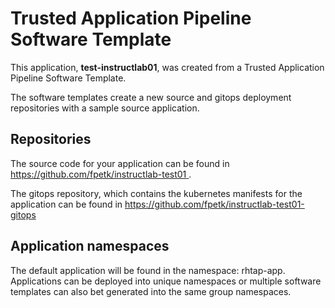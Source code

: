 # Trusted Application Pipeline Software Template

This application, **test-instructlab01**, was created from a Trusted Application Pipeline Software Template.

The software templates create a new source and gitops deployment repositories with a sample source application. 

## Repositories

The source code for your application can be found in [https://github.com/fpetk/instructlab-test01 ](https://github.com/fpetk/instructlab-test01 ).
 
The gitops repository, which contains the kubernetes manifests for the application can be found in 
[https://github.com/fpetk/instructlab-test01-gitops ](https://github.com/fpetk/instructlab-test01-gitops ) 

## Application namespaces 

The default application will be found in the namespace: rhtap-app. Applications can be deployed into unique namespaces or multiple software templates can also bet generated into the same group namespaces.  